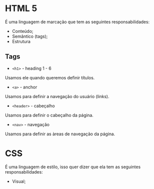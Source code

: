 # HTML 5

É uma linguagem de marcação que tem as seguintes responsabilidades:

- Conteúdo;
- Semântico (tags);
- Estrutura

## Tags

- `<h1>` - heading 1 - 6

Usamos ele quando queremos definir títulos.

- `<a>` - anchor

Usamos para definir a navegação do usuário (links).

- `<header>` - cabeçalho

Usamos para definir o cabeçalho da página.

- `<nav>` - navegação

Usamos para definir as àreas de navegação da página.

# CSS

É uma linguagem de estilo, isso quer dizer que ela tem as seguintes responsabilidades:

- Visual;
